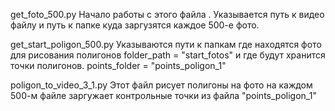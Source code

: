 get_foto_500.py  Начало работы с этого файла .
Указывается путь к видео файлу и путь к папке куда заргузятся каждое 500-е фото.

get_start_poligon_500.py
Указываются пути к папкам где находятся фото для рисования полигонов
folder_path = "start_fotos"
и где будут хранится точки полигонов.
points_folder = "points_poligon_1"

poligon_to_video_3_1.py
Этот файл рисует полигоны на фото 
на каждом 500-м файле заргужает контрольные точки из файла "points_poligon_1"
